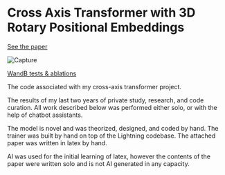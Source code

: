 # Cross Axis Transformer with 3D Rotary Positional Embeddings
[See the paper](https://arxiv.org/pdf/2311.07184v1.pdf)

![Capture](https://github.com/ElleLeonne/Cross-Axis-Transformer/assets/87243032/869bad1e-0a57-4537-be09-eb6c2550cf4b)

[WandB tests & ablations](https://wandb.ai/lilitherickson/Cross-Axis-Transformer-Runs?workspace=user-lilitherickson)


The code associated with my cross-axis transformer project.

The results of my last two years of private study, research, and code curation. All work described below was performed either solo, or with the help of chatbot assistants.

The model is novel and was theorized, designed, and coded by hand.
The trainer was built by hand on top of the Lightning codebase.
The attached paper was written in latex by hand.

AI was used for the initial learning of latex, however the contents of the paper were written solo and is not AI generated in any capacity.
